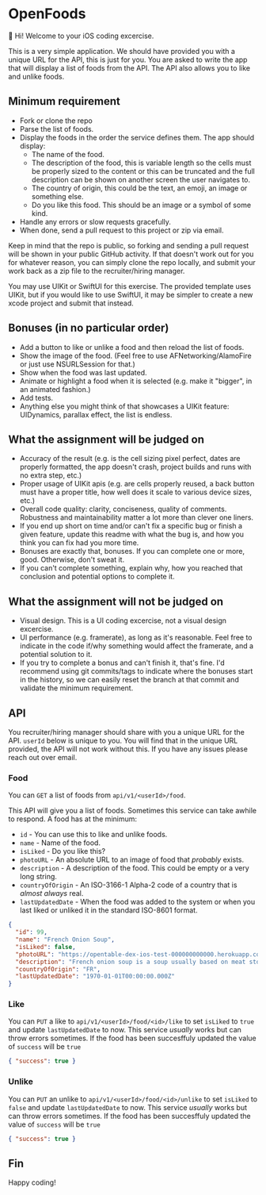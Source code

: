 # OpenFoods

👋 Hi! Welcome to your iOS coding excercise.

This is a very simple application. We should have provided you with a unique URL for the API, this is just for you. You are asked to write the app that will display a list of foods from the API. The API also allows you to like and unlike foods.

## Minimum requirement

- Fork or clone the repo
- Parse the list of foods.
- Display the foods in the order the service defines them. The app should display:
  - The name of the food.
  - The description of the food, this is variable length so the cells must be properly sized to the content or this can be truncated and the full description can be shown on another screen the user navigates to.
  - The country of origin, this could be the text, an emoji, an image or something else.
  - Do you like this food. This should be an image or a symbol of some kind.
- Handle any errors or slow requests gracefully.
- When done, send a pull request to this project or zip via email.

Keep in mind that the repo is public, so forking and sending a pull request will be shown in your public GitHub activity. If that doesn't work out for you for whatever reason, you can simply clone the repo locally, and submit your work back as a zip file to the recruiter/hiring manager.

You may use UIKit or SwiftUI for this exercise. The provided template uses UIKit, but if you would like to use SwiftUI, it may be simpler to create a new xcode project and submit that instead.

## Bonuses (in no particular order)

- Add a button to like or unlike a food and then reload the list of foods.
- Show the image of the food. (Feel free to use AFNetworking/AlamoFire or just use NSURLSession for that.)
- Show when the food was last updated.
- Animate or highlight a food when it is selected (e.g. make it "bigger", in an animated fashion.)
- Add tests.
- Anything else you might think of that showcases a UIKit feature: UIDynamics, parallax effect, the list is endless.

## What the assignment will be judged on

- Accuracy of the result (e.g. is the cell sizing pixel perfect, dates are properly formatted, the app doesn't crash, project builds and runs with no extra step, etc.)
- Proper usage of UIKit apis (e.g. are cells properly reused, a back button must have a proper title, how well does it scale to various device sizes, etc.)
- Overall code quality: clarity, conciseness, quality of comments. Robustness and maintainability matter a lot more than clever one liners.
- If you end up short on time and/or can't fix a specific bug or finish a given feature, update this readme with what the bug is, and how you think you can fix had you more time.
- Bonuses are exactly that, bonuses. If you can complete one or more, good. Otherwise, don't sweat it.
- If you can't complete something, explain why, how you reached that conclusion and potential options to complete it.

## What the assignment will not be judged on

- Visual design. This is a UI coding excercise, not a visual design excercise.
- UI performance (e.g. framerate), as long as it's reasonable. Feel free to indicate in the code if/why something would affect the framerate, and a potential solution to it.
- If you try to complete a bonus and can't finish it, that's fine. I'd recommend using git commits/tags to indicate where the bonuses start in the history, so we can easily reset the branch at that commit and validate the minimum requirement.

## API

You recruiter/hiring manager should share with you a unique URL for the API. `userId` below is unique to you. You will find that in the unique URL provided, the API will not work without this. If you have any issues please reach out over email.

### Food

You can `GET` a list of foods from `api/v1/<userId>/food`.

This API will give you a list of foods. Sometimes this service can take awhile to respond. A food has at the minimum:

- `id` - You can use this to like and unlike foods.
- `name` - Name of the food.
- `isLiked` - Do you like this?
- `photoURL` - An absolute URL to an image of food that _probably_ exists.
- `description` - A description of the food. This could be empty or a very long string.
- `countryOfOrigin` - An ISO-3166-1 Alpha-2 code of a country that is _almost always_ real.
- `lastUpdatedDate` - When the food was added to the system or when you last liked or unliked it in the standard ISO-8601 format.

```json
{
  "id": 99,
  "name": "French Onion Soup",
  "isLiked": false,
  "photoURL": "https://opentable-dex-ios-test-000000000000.herokuapp.com/images/soup.jpg",
  "description": "French onion soup is a soup usually based on meat stock and onions, and often served gratinéed with croutons or a larger piece of bread covered with cheese floating on top. Ancient in origin, the dish underwent a resurgence of popularity in the 1960s in the United States due to a greater interest in French cuisine. French onion soup may be served as a meal in itself or as an entrée.",
  "countryOfOrigin": "FR",
  "lastUpdatedDate": "1970-01-01T00:00:00.000Z"
}
```

### Like

You can `PUT` a like to `api/v1/<userId>/food/<id>/like` to set `isLiked` to `true` and update `lastUpdatedDate` to now. This service _usually_ works but can throw errors sometimes. If the food has been succesffuly updated the value of `success` will be `true`

```json
{ "success": true }
```

### Unlike

You can `PUT` an unlike to `api/v1/<userId>/food/<id>/unlike` to set `isLiked` to `false` and update `lastUpdatedDate` to now. This service _usually_ works but can throw errors sometimes. If the food has been succesffuly updated the value of `success` will be `true`

```json
{ "success": true }
```

## Fin

Happy coding!
